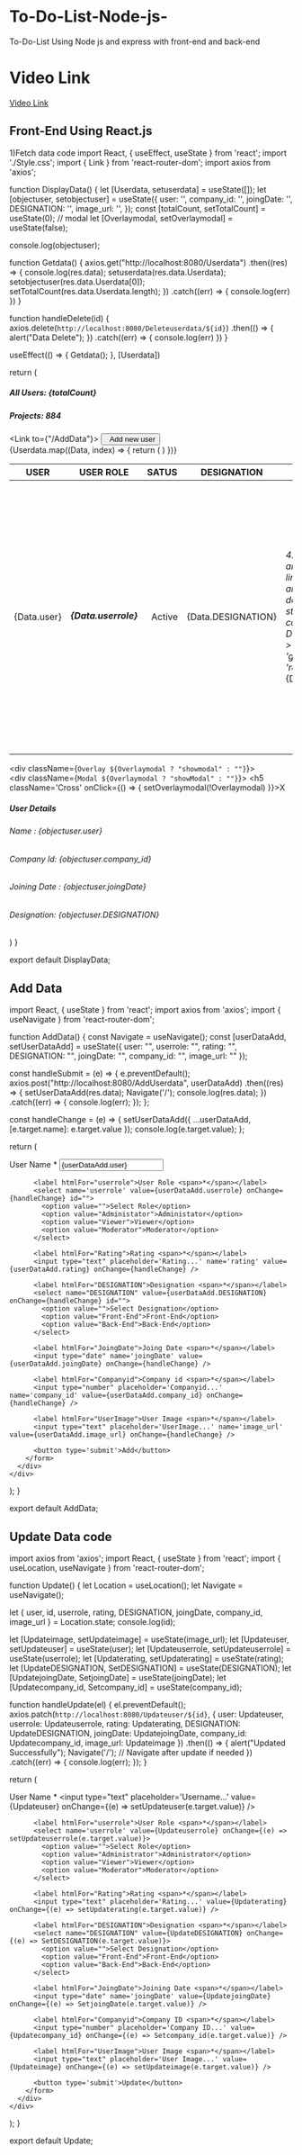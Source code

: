 # To-Do-List-Node-js-
To-Do-List Using Node js  and express with front-end and back-end

# Video Link 
<a href="https://drive.google.com/file/d/1NgooUJmH6OC7br1bECAAh8d2KkByF3sw/view?usp=drive_link">Video Link</a>

## Front-End Using React.js
  1)Fetch data code
   import React, { useEffect, useState } from 'react';
import './Style.css';
import { Link } from 'react-router-dom';
import axios from 'axios';

function DisplayData() {
  let [Userdata, setuserdata] = useState([]);
  let [objectuser, setobjectuser] = useState({
    user: '',
    company_id: '',
    joingDate: '',
    DESIGNATION: '',
    image_url: '',
  });
  const [totalCount, setTotalCount] = useState(0);
  // modal
  let [Overlaymodal, setOverlaymodal] = useState(false);

  console.log(objectuser);

  function Getdata() {
    axios.get("http://localhost:8080/Userdata")
      .then((res) => {
        console.log(res.data);
        setuserdata(res.data.Userdata);
        setobjectuser(res.data.Userdata[0]);
        setTotalCount(res.data.Userdata.length);
      })
      .catch((err) => {
        console.log(err)
      })
  }

  function handleDelete(id) {
    axios.delete(`http://localhost:8080/Deleteuserdata/${id}`)
      .then(() => {
        alert("Data Delete");
      })
      .catch((err) => {
        console.log(err)
      })
  }

  useEffect(() => {
    Getdata();
  }, [Userdata])

  return (
    <div>
      <div className='Container'>
        <div className='AllUSerNuber'>
          <h5>All Users: <span>{totalCount}</span></h5>
          <h5>Projects: <span>884</span></h5>
          <i className="ri-information-2-fill"></i>
        </div>
        <Link to={"/AddData"}>
          <button className='Add'><i className="ri-add-line"></i>&nbsp;&nbsp;Add new user</button>
        </Link>
        <div className='UserDetails'>
          <table>
            <thead>
              <tr>
                <th>USER</th>
                <th>USER ROLE</th>
                <th>SATUS</th>
                <th>DESIGNATION</th>
                <th>RATING</th>
                <th>JOING DATE</th>
                <th>ACTION</th>
              </tr>
            </thead>
            <tbody>
              {Userdata.map((Data, index) => {
                return (
                  <tr key={index}>
                    <td><img src={Data.image_url} alt="" srcSet="" /><span>{Data.user}</span></td>
                    <td><h5><i className="ri-draft-line"></i> {Data.userrole}</h5></td>
                    <td><i className="ri-circle-fill"></i>&nbsp;&nbsp;Active</td>
                    <td>{Data.DESIGNATION}</td>
                    <td> <i className={Data.rating > 4.5 ? "ri-arrow-up-line" : "ri-arrow-down-line"} style={{ color: Data.rating > 4.5 ? 'green' : 'red' }} ></i>{Data.rating}</td>
                    <td>{Data.joingDate}</td>
                    <td><Link to={'/Update'} state={{ id: Data.id, image_url: Data.image_url, userrole: Data.userrole, DESIGNATION: Data.DESIGNATION, rating: Data.rating, joinDate: Data.joinDate, user: Data.user, company_id: Data.company_id }}><i className="ri-pencil-line"></i></Link>
                      <i className="ri-delete-bin-6-line" onClick={() => { handleDelete(Data.id) }}></i> <i className="ri-eye-line" onClick={() => { setOverlaymodal(true); setobjectuser(Data); }}></i></td>
                  </tr>
                )
              })}
            </tbody>
          </table>
        </div>
      </div>
      <div className={`Overlay ${Overlaymodal ? "showmodal" : ""}`}></div>
      <div className={`Modal ${Overlaymodal ? "showModal" : ""}`}>
        <h5 className='Cross' onClick={() => { setOverlaymodal(!Overlaymodal) }}>X</h5>
        <div className='Image-Section'>
          <img src={objectuser.image_url} alt="" />
        </div>
        <div className='userDetails'>
          <h5>User Details</h5>
          <h6>Name : {objectuser.user}</h6>
          <h6>Company Id: {objectuser.company_id}</h6>
          <h6>Joining Date : {objectuser.joingDate}</h6>
          <h6>Designation: {objectuser.DESIGNATION}</h6>
        </div>
      </div>
    </div>
  )
}

export default DisplayData;

## Add Data
import React, { useState } from 'react';
import axios from 'axios';
import { useNavigate } from 'react-router-dom';

function AddData() {
  const Navigate = useNavigate();
  const [userDataAdd, setUserDataAdd] = useState({
    user: "",
    userrole: "",
    rating: "",
    DESIGNATION: "",
    joingDate: "",
    company_id: "",
    image_url: ""
  });

  const handleSubmit = (e) => {
    e.preventDefault();
    axios.post("http://localhost:8080/AddUserdata", userDataAdd)
      .then((res) => {
        setUserDataAdd(res.data);
        Navigate('/');
        console.log(res.data);
      })
      .catch((err) => {
        console.log(err);
      });
  };

  const handleChange = (e) => {
    setUserDataAdd({ ...userDataAdd, [e.target.name]: e.target.value });
    console.log(e.target.value);
  };

  return (
    <div>
      <div className='Form-Container'>
        <form onSubmit={handleSubmit}>
          <label htmlFor="Username">User Name <span>*</span></label>
          <input type="text" placeholder='Username...' name='user' value={userDataAdd.user} onChange={handleChange} />

          <label htmlFor="userrole">User Role <span>*</span></label>
          <select name='userrole' value={userDataAdd.userrole} onChange={handleChange} id="">
            <option value="">Select Role</option>
            <option value="Administator">Administator</option>
            <option value="Viewer">Viewer</option>
            <option value="Moderator">Moderator</option>
          </select>

          <label htmlFor="Rating">Rating <span>*</span></label>
          <input type="text" placeholder='Rating...' name='rating' value={userDataAdd.rating} onChange={handleChange} />

          <label htmlFor="DESIGNATION">Designation <span>*</span></label>
          <select name="DESIGNATION" value={userDataAdd.DESIGNATION} onChange={handleChange} id="">
            <option value="">Select Designation</option>
            <option value="Front-End">Front-End</option>
            <option value="Back-End">Back-End</option>
          </select>

          <label htmlFor="JoingDate">Joing Date <span>*</span></label>
          <input type="date" name='joingDate' value={userDataAdd.joingDate} onChange={handleChange} />

          <label htmlFor="Companyid">Company id <span>*</span></label>
          <input type="number" placeholder='Companyid...' name='company_id' value={userDataAdd.company_id} onChange={handleChange} />

          <label htmlFor="UserImage">User Image <span>*</span></label>
          <input type="text" placeholder='UserImage...' name='image_url' value={userDataAdd.image_url} onChange={handleChange} />

          <button type='submit'>Add</button>
        </form>
      </div>
    </div>
  );
}

export default AddData;

## Update Data code

import axios from 'axios';
import React, { useState } from 'react';
import { useLocation, useNavigate } from 'react-router-dom';

function Update() {
  let Location = useLocation();
  let Navigate = useNavigate();

  let { user, id, userrole, rating, DESIGNATION, joingDate, company_id, image_url } = Location.state;
  console.log(id);

  let [Updateimage, setUpdateimage] = useState(image_url);
  let [Updateuser, setUpdateuser] = useState(user);
  let [Updateuserrole, setUpdateuserrole] = useState(userrole);
  let [Updaterating, setUpdaterating] = useState(rating);
  let [UpdateDESIGNATION, SetDESIGNATION] = useState(DESIGNATION);
  let [UpdatejoingDate, SetjoingDate] = useState(joingDate);
  let [Updatecompany_id, Setcompany_id] = useState(company_id);

  function handleUpdate(el) {
    el.preventDefault();
    axios.patch(`http://localhost:8080/Updateuser/${id}`, {
      user: Updateuser,
      userrole: Updateuserrole,
      rating: Updaterating,
      DESIGNATION: UpdateDESIGNATION,
      joingDate: UpdatejoingDate,
      company_id: Updatecompany_id,
      image_url: Updateimage
    })
    .then(() => {
      alert("Updated Successfully");
      Navigate('/'); // Navigate after update if needed
    })
    .catch((err) => {
      console.log(err);
    });
  }

  return (
    <div>
      <div className='Form-Container'>
        <form onSubmit={handleUpdate}>
          <label htmlFor="Username">User Name <span>*</span></label>
          <input type="text" placeholder='Username...' value={Updateuser} onChange={(e) => setUpdateuser(e.target.value)} />

          <label htmlFor="userrole">User Role <span>*</span></label>
          <select name='userrole' value={Updateuserrole} onChange={(e) => setUpdateuserrole(e.target.value)}>
            <option value="">Select Role</option>
            <option value="Administrator">Administrator</option>
            <option value="Viewer">Viewer</option>
            <option value="Moderator">Moderator</option>
          </select>

          <label htmlFor="Rating">Rating <span>*</span></label>
          <input type="text" placeholder='Rating...' value={Updaterating} onChange={(e) => setUpdaterating(e.target.value)} />

          <label htmlFor="DESIGNATION">Designation <span>*</span></label>
          <select name="DESIGNATION" value={UpdateDESIGNATION} onChange={(e) => SetDESIGNATION(e.target.value)}>
            <option value="">Select Designation</option>
            <option value="Front-End">Front-End</option>
            <option value="Back-End">Back-End</option>
          </select>

          <label htmlFor="JoingDate">Joining Date <span>*</span></label>
          <input type="date" name='joingDate' value={UpdatejoingDate} onChange={(e) => SetjoingDate(e.target.value)} />

          <label htmlFor="Companyid">Company ID <span>*</span></label>
          <input type="number" placeholder='Company ID...' value={Updatecompany_id} onChange={(e) => Setcompany_id(e.target.value)} />

          <label htmlFor="UserImage">User Image <span>*</span></label>
          <input type="text" placeholder='User Image...' value={Updateimage} onChange={(e) => setUpdateimage(e.target.value)} />

          <button type='submit'>Update</button>
        </form>
      </div>
    </div>
  );
}

export default Update;
